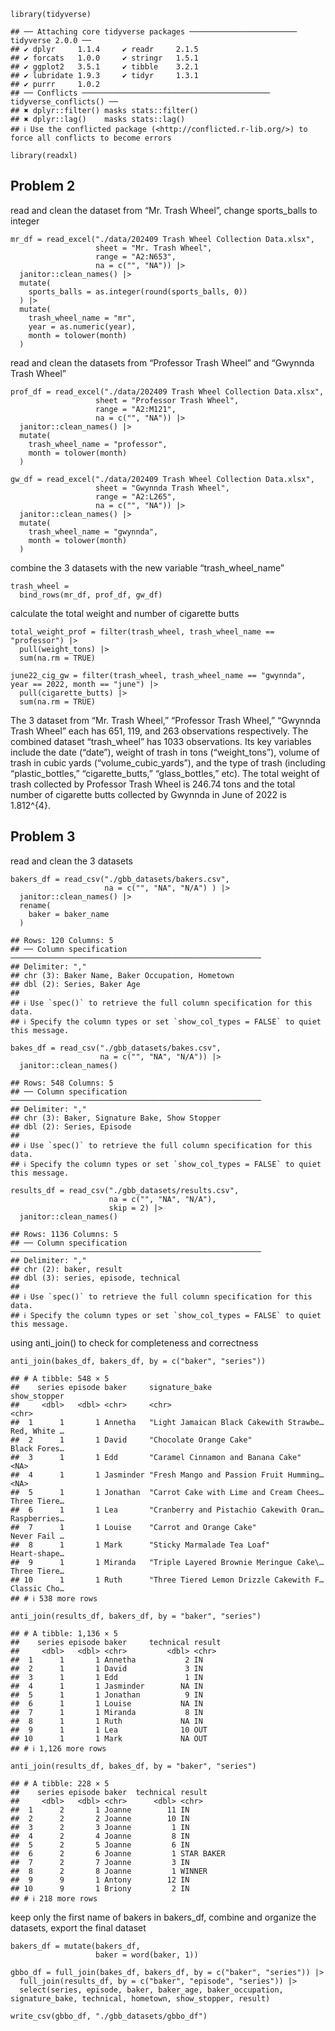     library(tidyverse)

    ## ── Attaching core tidyverse packages ──────────────────────── tidyverse 2.0.0 ──
    ## ✔ dplyr     1.1.4     ✔ readr     2.1.5
    ## ✔ forcats   1.0.0     ✔ stringr   1.5.1
    ## ✔ ggplot2   3.5.1     ✔ tibble    3.2.1
    ## ✔ lubridate 1.9.3     ✔ tidyr     1.3.1
    ## ✔ purrr     1.0.2     
    ## ── Conflicts ────────────────────────────────────────── tidyverse_conflicts() ──
    ## ✖ dplyr::filter() masks stats::filter()
    ## ✖ dplyr::lag()    masks stats::lag()
    ## ℹ Use the conflicted package (<http://conflicted.r-lib.org/>) to force all conflicts to become errors

    library(readxl)

## Problem 2

read and clean the dataset from “Mr. Trash Wheel”, change sports\_balls
to integer

    mr_df = read_excel("./data/202409 Trash Wheel Collection Data.xlsx", 
                       sheet = "Mr. Trash Wheel", 
                       range = "A2:N653", 
                       na = c("", "NA")) |> 
      janitor::clean_names() |> 
      mutate(
        sports_balls = as.integer(round(sports_balls, 0))
      ) |> 
      mutate(
        trash_wheel_name = "mr",
        year = as.numeric(year),
        month = tolower(month)
      )

read and clean the datasets from “Professor Trash Wheel” and “Gwynnda
Trash Wheel”

    prof_df = read_excel("./data/202409 Trash Wheel Collection Data.xlsx", 
                       sheet = "Professor Trash Wheel", 
                       range = "A2:M121", 
                       na = c("", "NA")) |> 
      janitor::clean_names() |> 
      mutate(
        trash_wheel_name = "professor",
        month = tolower(month)
      )

    gw_df = read_excel("./data/202409 Trash Wheel Collection Data.xlsx", 
                       sheet = "Gwynnda Trash Wheel", 
                       range = "A2:L265", 
                       na = c("", "NA")) |> 
      janitor::clean_names() |> 
      mutate(
        trash_wheel_name = "gwynnda",
        month = tolower(month)
      )

combine the 3 datasets with the new variable “trash\_wheel\_name”

    trash_wheel = 
      bind_rows(mr_df, prof_df, gw_df)

calculate the total weight and number of cigarette butts

    total_weight_prof = filter(trash_wheel, trash_wheel_name == "professor") |> 
      pull(weight_tons) |> 
      sum(na.rm = TRUE)

    june22_cig_gw = filter(trash_wheel, trash_wheel_name == "gwynnda", year == 2022, month == "june") |> 
      pull(cigarette_butts) |> 
      sum(na.rm = TRUE)

The 3 dataset from “Mr. Trash Wheel,” “Professor Trash Wheel,” “Gwynnda
Trash Wheel” each has 651, 119, and 263 observations respectively. The
combined dataset “trash\_wheel” has 1033 observations. Its key variables
include the date (“date”), weight of trash in tons (“weight\_tons”),
volume of trash in cubic yards (“volume\_cubic\_yards”), and the type of
trash (including “plastic\_bottles,” “cigarette\_butts,”
“glass\_bottles,” etc). The total weight of trash collected by Professor
Trash Wheel is 246.74 tons and the total number of cigarette butts
collected by Gwynnda in June of 2022 is 1.812^{4}.

## Problem 3

read and clean the 3 datasets

    bakers_df = read_csv("./gbb_datasets/bakers.csv",
                         na = c("", "NA", "N/A") ) |> 
      janitor::clean_names() |> 
      rename(
        baker = baker_name
      )

    ## Rows: 120 Columns: 5
    ## ── Column specification ────────────────────────────────────────────────────────
    ## Delimiter: ","
    ## chr (3): Baker Name, Baker Occupation, Hometown
    ## dbl (2): Series, Baker Age
    ## 
    ## ℹ Use `spec()` to retrieve the full column specification for this data.
    ## ℹ Specify the column types or set `show_col_types = FALSE` to quiet this message.

    bakes_df = read_csv("./gbb_datasets/bakes.csv",
                        na = c("", "NA", "N/A")) |> 
      janitor::clean_names()

    ## Rows: 548 Columns: 5
    ## ── Column specification ────────────────────────────────────────────────────────
    ## Delimiter: ","
    ## chr (3): Baker, Signature Bake, Show Stopper
    ## dbl (2): Series, Episode
    ## 
    ## ℹ Use `spec()` to retrieve the full column specification for this data.
    ## ℹ Specify the column types or set `show_col_types = FALSE` to quiet this message.

    results_df = read_csv("./gbb_datasets/results.csv",
                          na = c("", "NA", "N/A"), 
                          skip = 2) |> 
      janitor::clean_names()

    ## Rows: 1136 Columns: 5
    ## ── Column specification ────────────────────────────────────────────────────────
    ## Delimiter: ","
    ## chr (2): baker, result
    ## dbl (3): series, episode, technical
    ## 
    ## ℹ Use `spec()` to retrieve the full column specification for this data.
    ## ℹ Specify the column types or set `show_col_types = FALSE` to quiet this message.

using anti\_join() to check for completeness and correctness

    anti_join(bakes_df, bakers_df, by = c("baker", "series"))

    ## # A tibble: 548 × 5
    ##    series episode baker     signature_bake                          show_stopper
    ##     <dbl>   <dbl> <chr>     <chr>                                   <chr>       
    ##  1      1       1 Annetha   "Light Jamaican Black Cakewith Strawbe… Red, White …
    ##  2      1       1 David     "Chocolate Orange Cake"                 Black Fores…
    ##  3      1       1 Edd       "Caramel Cinnamon and Banana Cake"      <NA>        
    ##  4      1       1 Jasminder "Fresh Mango and Passion Fruit Humming… <NA>        
    ##  5      1       1 Jonathan  "Carrot Cake with Lime and Cream Chees… Three Tiere…
    ##  6      1       1 Lea       "Cranberry and Pistachio Cakewith Oran… Raspberries…
    ##  7      1       1 Louise    "Carrot and Orange Cake"                Never Fail …
    ##  8      1       1 Mark      "Sticky Marmalade Tea Loaf"             Heart-shape…
    ##  9      1       1 Miranda   "Triple Layered Brownie Meringue Cake\… Three Tiere…
    ## 10      1       1 Ruth      "Three Tiered Lemon Drizzle Cakewith F… Classic Cho…
    ## # ℹ 538 more rows

    anti_join(results_df, bakers_df, by = "baker", "series")

    ## # A tibble: 1,136 × 5
    ##    series episode baker     technical result
    ##     <dbl>   <dbl> <chr>         <dbl> <chr> 
    ##  1      1       1 Annetha           2 IN    
    ##  2      1       1 David             3 IN    
    ##  3      1       1 Edd               1 IN    
    ##  4      1       1 Jasminder        NA IN    
    ##  5      1       1 Jonathan          9 IN    
    ##  6      1       1 Louise           NA IN    
    ##  7      1       1 Miranda           8 IN    
    ##  8      1       1 Ruth             NA IN    
    ##  9      1       1 Lea              10 OUT   
    ## 10      1       1 Mark             NA OUT   
    ## # ℹ 1,126 more rows

    anti_join(results_df, bakes_df, by = "baker", "series")

    ## # A tibble: 228 × 5
    ##    series episode baker  technical result    
    ##     <dbl>   <dbl> <chr>      <dbl> <chr>     
    ##  1      2       1 Joanne        11 IN        
    ##  2      2       2 Joanne        10 IN        
    ##  3      2       3 Joanne         1 IN        
    ##  4      2       4 Joanne         8 IN        
    ##  5      2       5 Joanne         6 IN        
    ##  6      2       6 Joanne         1 STAR BAKER
    ##  7      2       7 Joanne         3 IN        
    ##  8      2       8 Joanne         1 WINNER    
    ##  9      9       1 Antony        12 IN        
    ## 10      9       1 Briony         2 IN        
    ## # ℹ 218 more rows

keep only the first name of bakers in bakers\_df, combine and organize
the datasets, export the final dataset

    bakers_df = mutate(bakers_df, 
                       baker = word(baker, 1))

    gbbo_df = full_join(bakes_df, bakers_df, by = c("baker", "series")) |> 
      full_join(results_df, by = c("baker", "episode", "series")) |> 
      select(series, episode, baker, baker_age, baker_occupation, signature_bake, technical, hometown, show_stopper, result)

    write_csv(gbbo_df, "./gbb_datasets/gbbo_df")
